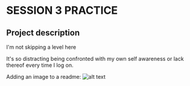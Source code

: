 # SESSION 3 PRACTICE
## Project description
I'm not skipping a level here

It's so distracting being confronted with my own self awareness or lack thereof every time I log on.

Adding an image to a readme:
![alt text](https://hsnaples.org/wp-content/uploads/max_0025-copy-copy.jpg)
